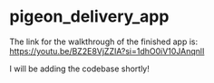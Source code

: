 # pigeon_delivery_app

The link for the walkthrough of the finished app is: https://youtu.be/BZ2E8VjZZIA?si=1dhO0iV10JAnqnlI

I will be adding the codebase shortly!
